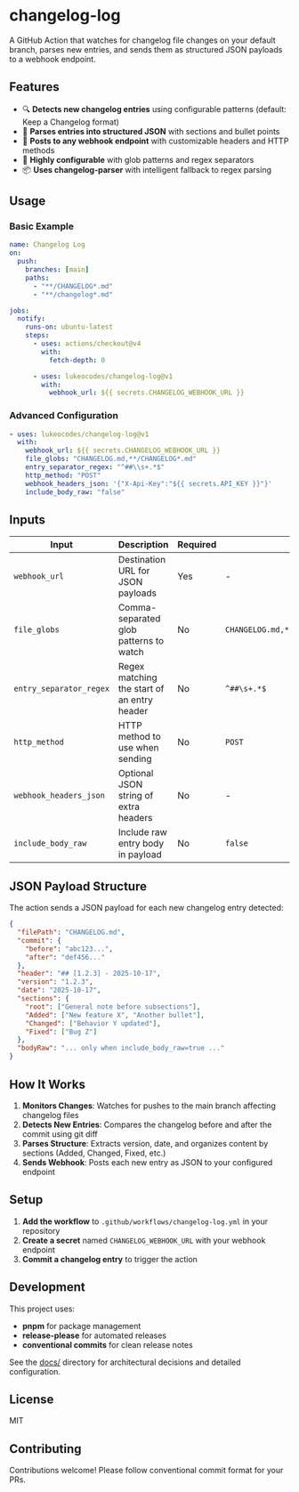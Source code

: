 # changelog-log

A GitHub Action that watches for changelog file changes on your default branch, parses new entries, and sends them as structured JSON payloads to a webhook endpoint.

## Features

- 🔍 **Detects new changelog entries** using configurable patterns (default: Keep a Changelog format)
- 📝 **Parses entries into structured JSON** with sections and bullet points
- 🚀 **Posts to any webhook endpoint** with customizable headers and HTTP methods
- 🔧 **Highly configurable** with glob patterns and regex separators
- 📦 **Uses changelog-parser** with intelligent fallback to regex parsing

## Usage

### Basic Example

```yaml
name: Changelog Log
on:
  push:
    branches: [main]
    paths:
      - "**/CHANGELOG*.md"
      - "**/changelog*.md"

jobs:
  notify:
    runs-on: ubuntu-latest
    steps:
      - uses: actions/checkout@v4
        with:
          fetch-depth: 0

      - uses: lukeocodes/changelog-log@v1
        with:
          webhook_url: ${{ secrets.CHANGELOG_WEBHOOK_URL }}
```

### Advanced Configuration

```yaml
- uses: lukeocodes/changelog-log@v1
  with:
    webhook_url: ${{ secrets.CHANGELOG_WEBHOOK_URL }}
    file_globs: "CHANGELOG.md,**/CHANGELOG*.md"
    entry_separator_regex: "^##\\s+.*$"
    http_method: "POST"
    webhook_headers_json: '{"X-Api-Key":"${{ secrets.API_KEY }}"}'
    include_body_raw: "false"
```

## Inputs

| Input                   | Description                                 | Required | Default                                                                          |
| ----------------------- | ------------------------------------------- | -------- | -------------------------------------------------------------------------------- |
| `webhook_url`           | Destination URL for JSON payloads           | Yes      | -                                                                                |
| `file_globs`            | Comma-separated glob patterns to watch      | No       | `CHANGELOG.md,**/CHANGELOG.md,**/changelog.md,**/CHANGELOG*.md,**/changelog*.md` |
| `entry_separator_regex` | Regex matching the start of an entry header | No       | `^##\s+.*$`                                                                      |
| `http_method`           | HTTP method to use when sending             | No       | `POST`                                                                           |
| `webhook_headers_json`  | Optional JSON string of extra headers       | No       | -                                                                                |
| `include_body_raw`      | Include raw entry body in payload           | No       | `false`                                                                          |

## JSON Payload Structure

The action sends a JSON payload for each new changelog entry detected:

```json
{
  "filePath": "CHANGELOG.md",
  "commit": {
    "before": "abc123...",
    "after": "def456..."
  },
  "header": "## [1.2.3] - 2025-10-17",
  "version": "1.2.3",
  "date": "2025-10-17",
  "sections": {
    "root": ["General note before subsections"],
    "Added": ["New feature X", "Another bullet"],
    "Changed": ["Behavior Y updated"],
    "Fixed": ["Bug Z"]
  },
  "bodyRaw": "... only when include_body_raw=true ..."
}
```

## How It Works

1. **Monitors Changes**: Watches for pushes to the main branch affecting changelog files
2. **Detects New Entries**: Compares the changelog before and after the commit using git diff
3. **Parses Structure**: Extracts version, date, and organizes content by sections (Added, Changed, Fixed, etc.)
4. **Sends Webhook**: Posts each new entry as JSON to your configured endpoint

## Setup

1. **Add the workflow** to `.github/workflows/changelog-log.yml` in your repository
2. **Create a secret** named `CHANGELOG_WEBHOOK_URL` with your webhook endpoint
3. **Commit a changelog entry** to trigger the action

## Development

This project uses:

- **pnpm** for package management
- **release-please** for automated releases
- **conventional commits** for clean release notes

See the [docs/](./docs) directory for architectural decisions and detailed configuration.

## License

MIT

## Contributing

Contributions welcome! Please follow conventional commit format for your PRs.
